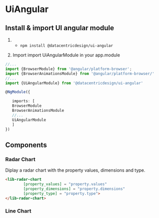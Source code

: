 # UiAngular

## Install & import UI angular module

1. - `npm install @datacentricdesign/ui-angular`

2. Import import UiAngularModule in your app.module 
 ```ts
//...
import {BrowserModule} from '@angular/platform-browser';
import {BrowserAnimationsModule} from '@angular/platform-browser/'
//...
import {UiAngularModule} from '@datacentricdesign/ui-angular'

@NgModule({

    imports: [
    BrowserModule
    BrowserAnimationsModule
    //...
    UiAngularModule
    ]
})
 ```

## Components

### Radar Chart

Diplay a radar chart with the property values, dimensions and type.
```html
<lib-radar-chart 
        [property_values] = "property.values"
        [property_dimensions] = "property.dimensions" 
        [property_type] = "property.type">
</lib-radar-chart>
```

### Line Chart


